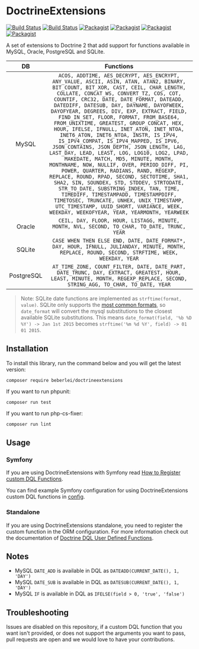 DoctrineExtensions
==================

[![Build Status](https://img.shields.io/badge/branch-master-blue.svg)](https://github.com/beberlei/DoctrineExtensions/tree/master)
[![Build Status](https://github.com/beberlei/DoctrineExtensions/workflows/Tests/badge.svg)](https://github.com/beberlei/DoctrineExtensions/actions)
[![Packagist](https://img.shields.io/packagist/v/beberlei/doctrineextensions.svg?label=stable)](https://packagist.org/packages/beberlei/doctrineextensions)
[![Packagist](https://img.shields.io/packagist/dd/beberlei/doctrineextensions.svg?label=⬇)](https://packagist.org/packages/beberlei/doctrineextensions)
[![Packagist](https://img.shields.io/packagist/dm/beberlei/doctrineextensions.svg?label=⬇)](https://packagist.org/packages/beberlei/doctrineextensions)
[![Packagist](https://img.shields.io/packagist/dt/beberlei/doctrineextensions.svg?label=⬇)](https://packagist.org/packages/beberlei/doctrineextensions)

A set of extensions to Doctrine 2 that add support for functions available in
MySQL, Oracle, PostgreSQL and SQLite.

| DB | Functions |
|:--:|:---------:|
| MySQL | `ACOS, ADDTIME, AES_DECRYPT, AES_ENCRYPT, ANY_VALUE, ASCII, ASIN, ATAN, ATAN2, BINARY, BIT_COUNT, BIT_XOR, CAST, CEIL, CHAR_LENGTH, COLLATE, CONCAT_WS, CONVERT_TZ, COS, COT, COUNTIF, CRC32, DATE, DATE_FORMAT, DATEADD, DATEDIFF, DATESUB, DAY, DAYNAME, DAYOFWEEK, DAYOFYEAR, DEGREES, DIV, EXP, EXTRACT, FIELD, FIND_IN_SET, FLOOR, FORMAT, FROM_BASE64, FROM_UNIXTIME, GREATEST, GROUP_CONCAT, HEX, HOUR, IFELSE, IFNULL, INET_ATON, INET_NTOA, INET6_ATON, INET6_NTOA, INSTR, IS_IPV4, IS_IPV4_COMPAT, IS_IPV4_MAPPED, IS_IPV6, JSON_CONTAINS, JSON_DEPTH, JSON_LENGTH, LAG, LAST_DAY, LEAD, LEAST, LOG, LOG10, LOG2, LPAD, MAKEDATE, MATCH, MD5, MINUTE, MONTH, MONTHNAME, NOW, NULLIF, OVER, PERIOD_DIFF, PI, POWER, QUARTER, RADIANS, RAND, REGEXP, REPLACE, ROUND, RPAD, SECOND, SECTOTIME, SHA1, SHA2, SIN, SOUNDEX, STD, STDDEV, STRTODATE, STR_TO_DATE, SUBSTRING_INDEX, TAN, TIME, TIMEDIFF, TIMESTAMPADD, TIMESTAMPDIFF, TIMETOSEC, TRUNCATE, UNHEX, UNIX_TIMESTAMP, UTC_TIMESTAMP, UUID_SHORT, VARIANCE, WEEK, WEEKDAY, WEEKOFYEAR, YEAR, YEARMONTH, YEARWEEK` |
| Oracle | `CEIL, DAY, FLOOR, HOUR, LISTAGG, MINUTE, MONTH, NVL, SECOND, TO_CHAR, TO_DATE, TRUNC, YEAR` |
| SQLite | `CASE WHEN THEN ELSE END, DATE, DATE_FORMAT*, DAY, HOUR, IFNULL, JULIANDAY, MINUTE, MONTH, REPLACE, ROUND, SECOND, STRFTIME, WEEK, WEEKDAY, YEAR` |
| PostgreSQL | `AT_TIME_ZONE, COUNT_FILTER, DATE, DATE_PART, DATE_TRUNC, DAY, EXTRACT, GREATEST, HOUR, LEAST, MINUTE, MONTH, REGEXP_REPLACE, SECOND, STRING_AGG, TO_CHAR, TO_DATE, YEAR` |

> Note: SQLite date functions are implemented as `strftime(format, value)`.
  SQLite only supports the [most common formats](https://www.sqlite.org/lang_datefunc.html),
  so `date_format` will convert the mysql substitutions to the closest available SQLite substitutions.
  This means `date_format(field, '%b %D %Y') -> Jan 1st 2015` becomes `strftime('%m %d %Y', field) -> 01 01 2015`.

Installation
------------

To install this library, run the command below and you will get the latest
version:

```
composer require beberlei/doctrineextensions
```

If you want to run phpunit:

```
composer run test
```

If you want to run php-cs-fixer:

```sh
composer run lint
```

Usage
-----

### Symfony

If you are using DoctrineExtensions with Symfony read [How to Register custom DQL Functions](https://symfony.com/doc/current/doctrine/custom_dql_functions.html).

You can find example Symfony configuration for using DoctrineExtensions custom DQL functions in [config](config).

### Standalone

If you are using DoctrineExtensions standalone, you need to register the custom function in the ORM configuration.
For more information check out the documentation of [Doctrine DQL User Defined Functions](https://www.doctrine-project.org/projects/doctrine-orm/en/latest/cookbook/dql-user-defined-functions.html).

Notes
-----

- MySQL `DATE_ADD` is available in DQL as `DATEADD(CURRENT_DATE(), 1, 'DAY')`
- MySQL `DATE_SUB` is available in DQL as `DATESUB(CURRENT_DATE(), 1, 'DAY')`
- MySQL `IF` is available in DQL as `IFELSE(field > 0, 'true', 'false')`

Troubleshooting
---------------

Issues are disabled on this repository, if a custom DQL function that you want isn't provided, or does not support the arguments you want to pass, pull requests are open and we would love to have your contributions.
